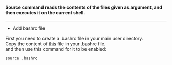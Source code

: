 #### Source command reads the contents of the files given as argument, and then executes it on the current shell.
---
* Add bashrc file  

First you need to create a .bashrc file in your main user directory.  
Copy the content of [this](https://gist.github.com/marioBonales/1637696#file-bashrc) file in your .bashrc file.  
and then use this command for it to be enabled:
```
source .bashrc
```
